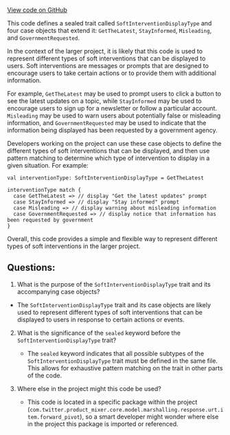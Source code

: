 [View code on GitHub](https://github.com/misbahsy/the-algorithm/product-mixer/core/src/main/scala/com/twitter/product_mixer/core/model/marshalling/response/urt/item/forward_pivot/SoftInterventionDisplayType.scala)

This code defines a sealed trait called `SoftInterventionDisplayType` and four case objects that extend it: `GetTheLatest`, `StayInformed`, `Misleading`, and `GovernmentRequested`. 

In the context of the larger project, it is likely that this code is used to represent different types of soft interventions that can be displayed to users. Soft interventions are messages or prompts that are designed to encourage users to take certain actions or to provide them with additional information. 

For example, `GetTheLatest` may be used to prompt users to click a button to see the latest updates on a topic, while `StayInformed` may be used to encourage users to sign up for a newsletter or follow a particular account. `Misleading` may be used to warn users about potentially false or misleading information, and `GovernmentRequested` may be used to indicate that the information being displayed has been requested by a government agency. 

Developers working on the project can use these case objects to define the different types of soft interventions that can be displayed, and then use pattern matching to determine which type of intervention to display in a given situation. For example:

```
val interventionType: SoftInterventionDisplayType = GetTheLatest

interventionType match {
  case GetTheLatest => // display "Get the latest updates" prompt
  case StayInformed => // display "Stay informed" prompt
  case Misleading => // display warning about misleading information
  case GovernmentRequested => // display notice that information has been requested by government
}
```

Overall, this code provides a simple and flexible way to represent different types of soft interventions in the larger project.
## Questions: 
 1. What is the purpose of the `SoftInterventionDisplayType` trait and its accompanying case objects?
   - The `SoftInterventionDisplayType` trait and its case objects are likely used to represent different types of soft interventions that can be displayed to users in response to certain actions or events.
   
2. What is the significance of the `sealed` keyword before the `SoftInterventionDisplayType` trait?
   - The `sealed` keyword indicates that all possible subtypes of the `SoftInterventionDisplayType` trait must be defined in the same file. This allows for exhaustive pattern matching on the trait in other parts of the code.
   
3. Where else in the project might this code be used?
   - This code is located in a specific package within the project (`com.twitter.product_mixer.core.model.marshalling.response.urt.item.forward_pivot`), so a smart developer might wonder where else in the project this package is imported or referenced.